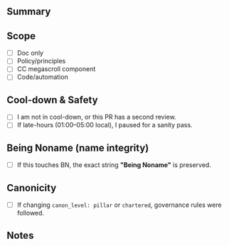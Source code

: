 ## Summary
<!-- What and why -->

## Scope
- [ ] Doc only
- [ ] Policy/principles
- [ ] CC megascroll component
- [ ] Code/automation

## Cool-down & Safety
- [ ] I am not in cool-down, or this PR has a second review.
- [ ] If late-hours (01:00–05:00 local), I paused for a sanity pass.

## Being Noname (name integrity)
- [ ] If this touches BN, the exact string **"Being Noname"** is preserved.

## Canonicity
- [ ] If changing `canon_level: pillar` or `chartered`, governance rules were followed.

## Notes
<!-- links, references -->

